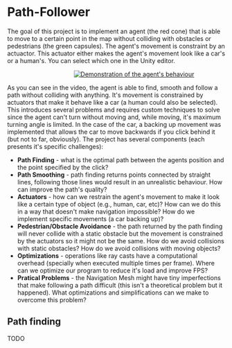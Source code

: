 # Path-Follower

The goal of this project is to implement an agent (the red cone) that is able to move to a certain point in the map without colliding with obstacles or pedestrians (the green capsules).
The agent's movement is constraint by an actuactor. This actuator either makes the agent's movement look like a car's or a human's. You can select which one in the Unity editor.

&nbsp;&nbsp;&nbsp;&nbsp;&nbsp;&nbsp;&nbsp;&nbsp;&nbsp;&nbsp;&nbsp;&nbsp;&nbsp;&nbsp;&nbsp;&nbsp;&nbsp;&nbsp;&nbsp;&nbsp;&nbsp;&nbsp;&nbsp;&nbsp;&nbsp;&nbsp;&nbsp;&nbsp;&nbsp;&nbsp;&nbsp;&nbsp;&nbsp;&nbsp;&nbsp;&nbsp;&nbsp;&nbsp;&nbsp;[![Demonstration of the agent's behaviour](http://img.youtube.com/vi/KpZ4TUli2FY/0.jpg)](https://youtu.be/KpZ4TUli2FY)

As you can see in the video, the agent is able to find, smooth and follow a path without colliding with anything. It's movement is constrained by actuators that make it behave like a car (a human could also be selected). This introduces several problems and requires custom techniques to solve since the agent can't turn without moving and, while moving, it's maximum turning angle is limited. In the case of the car, a backing up movement was implemented that allows the car to move backwards if you click behind it (but not to far, obviously). 
The project has several components (each presents it's specific challenges):
* **Path Finding** - what is the optimal path between the agents position and the point specified by the click?
* **Path Smoothing** - path finding returns points connected by straight lines, following those lines would result in an unrealistic behaviour. How can improve the path's quality?
* **Actuators** - how can we restrain the agent's movement to make it look like a certain type of object (e.g., human, car, etc)? How can we do this in a way that doesn't make navigation impossible? How do we implement specific movements (a car backing up)?
* **Pedestrian/Obstacle Avoidance** - the path returned by the path finding will never collide with a static obstacle but the movement is constrained by the actuators so it might not be the same. How do we avoid collisions with static obstacles? How do we avoid collisions with moving objects?
* **Optimizations** -  operations like ray casts have a computational overhead (specially when executed multiple times per frame). 
Where can we optimize our program to reduce it's load and improve FPS? 
* **Pratical Problems** - the Navigation Mesh might have tiny imperfections that make following a path difficult (this isn't a theoretical problem but it happened). What optimizations and simplifications can we make to overcome this problem?

## Path finding

TODO
